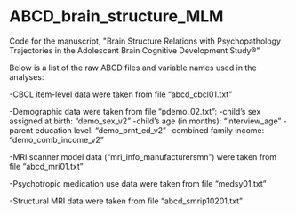 # ABCD_brain_structure_MLM
Code for the manuscript, "Brain Structure Relations with Psychopathology Trajectories in the Adolescent Brain Cognitive Development Study®"

Below is a list of the raw ABCD files and variable names used in the analyses:

-CBCL item-level data were taken from file “abcd_cbcl01.txt”

-Demographic data were taken from file “pdemo_02.txt”:
	-child’s sex assigned at birth: “demo_sex_v2”
	-child’s age (in months): “interview_age”
	-parent education level: “demo_prnt_ed_v2”
	-combined family income: “demo_comb_income_v2”
  
-MRI scanner model data (“mri_info_manufacturersmn”) were taken from file “abcd_mri01.txt”

-Psychotropic medication use data were taken from file “medsy01.txt”

-Structural MRI data were taken from file “abcd_smrip10201.txt”
